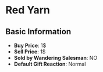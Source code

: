 # Red Yarn

## Basic Information

- **Buy Price**: 1$
- **Sell Price**: 1$
- **Sold by Wandering Salesman**: NO
- **Default Gift Reaction**: Normal